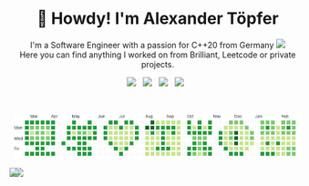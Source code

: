 
<h1 align="center">🤠 Howdy! I'm Alexander Töpfer</h1>
<p align="center">
I'm a Software Engineer with a passion for C++20 from Germany <img src="https://flagpedia.net/data/flags/mini/de.png" width="20"></img>
<br>Here you can find anything I worked on from Brilliant, Leetcode or private projects.
</p>
<p align="center">
<img style="display: inline-block; padding-right: 8px;" src="https://img.shields.io/badge/-running-00599C?style=flat&logo=cplusplus"></img>
<img style="display: inline-block; padding-right: 8px;" src="https://img.shields.io/badge/-editing-66595C?style=flat&logo=atom"></img>
<img style="display: inline-block; padding-right: 8px;" src="https://img.shields.io/badge/Tests-passing-609926?style=flat&logo=github"></img>
<img style="display: inline-block; padding-right: 8px;" src="https://img.shields.io/badge/Chess-occasionally-000000?style=flat&logo=lichess"></img>
</p>
<br/>

![pixel art of activity](https://github.com/alexandertoepfer/readme/blob/main/activity-art-v2.png)

<div style="float: left; position: relative;">
<img style="padding-right: 8px; z-index: 1;" src="https://github-profile-trophy.vercel.app/?username=alexandertoepfer&row=1&column=4&theme=flat&rank=SSS,SS,S,AAA,AA,A&no-bg=true&no-frame=true&row=4"></img>
<img width="250px" style="padding-right: 8px; position: absolute; top: 0; right: 0; z-index: 2;" src="https://github-readme-stats.vercel.app/api/top-langs/?username=alexandertoepfer&hide_progress=true"></img>
</div>
